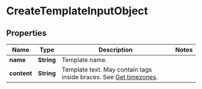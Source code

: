 
# CreateTemplateInputObject

## Properties
Name | Type | Description | Notes
------------ | ------------- | ------------- | -------------
**name** | **String** | Template name. | 
**content** | **String** | Template text. May contain tags inside braces. See [Get timezones](http://docs.textmagictesting.com/#section/Custom-fields-list-(Merge-tags)). | 



